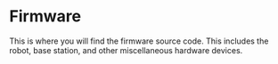 # Firmware

This is where you will find the firmware source code. This includes the robot, base station, and other miscellaneous hardware devices.

